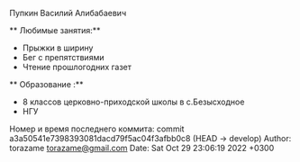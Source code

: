 Пупкин Василий Алибабаевич

** Любимые занятия:**  

* Прыжки в ширину
* Бег с препятствиями
* Чтение прошлогодних газет

** Образование :**

* 8 классов церковно-приходской школы в с.Безысходное
* НГУ

Номер и время последнего коммита:
commit a3a50541e7398393081dacd79f5ac04f3afbb0c8 (HEAD -> develop)
Author: torazame <torazame@gmail.com>
Date:   Sat Oct 29 23:06:19 2022 +0300

